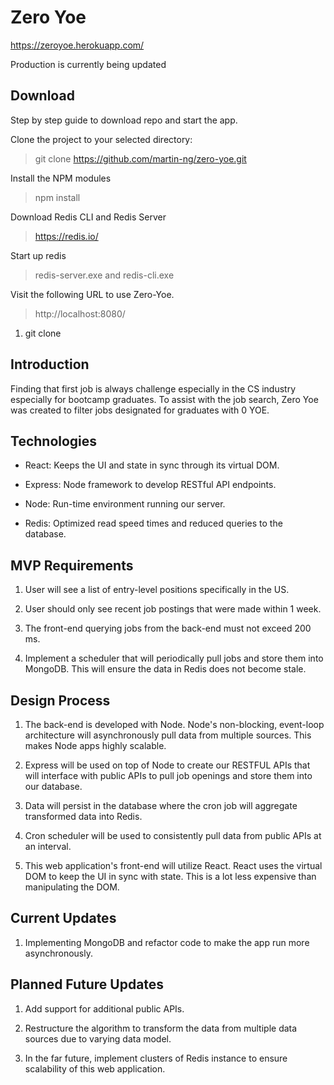 # Zero Yoe

https://zeroyoe.herokuapp.com/

Production is currently being updated

## Download
Step by step guide to download repo and start the app.

Clone the project to your selected directory:

> git clone https://github.com/martin-ng/zero-yoe.git

Install the NPM modules

> npm install

Download Redis CLI and Redis Server

> https://redis.io/

Start up redis

> redis-server.exe and redis-cli.exe

Visit the following URL to use Zero-Yoe.

> http://localhost:8080/

1. git clone 

## Introduction

Finding that first job is always challenge especially in the CS industry especially for bootcamp graduates. To assist with the job search, Zero Yoe was created to filter jobs designated for graduates with 0 YOE.

## Technologies

- React: Keeps the UI and state in sync through its virtual DOM.

- Express: Node framework to develop RESTful API endpoints.

- Node: Run-time environment running our server.

- Redis: Optimized read speed times and reduced queries to the database.


## MVP Requirements

1. User will see a list of entry-level positions specifically in the US.

2. User should only see recent job postings that were made within 1 week.

3. The front-end querying jobs from the back-end must not exceed 200 ms.

4. Implement a scheduler that will periodically pull jobs and store them into MongoDB. This will ensure the data in Redis does not become stale.

## Design Process

1. The back-end is developed with Node. Node's non-blocking, event-loop architecture will asynchronously pull data from multiple sources. This makes Node apps highly scalable.

2. Express will be used on top of Node to create our RESTFUL APIs that will interface with public APIs to pull job openings and store them into our database.

3. Data will persist in the database where the cron job will aggregate transformed data into Redis.

4. Cron scheduler will be used to consistently pull data from public APIs at an interval.

5. This web application's front-end will utilize React. React uses the virtual DOM to keep the UI in sync with state. This is a lot less expensive than manipulating the DOM.

## Current Updates

1. Implementing MongoDB and refactor code to make the app run more asynchronously.

## Planned Future Updates

1. Add support for additional public APIs.

2. Restructure the algorithm to transform the data from multiple data sources due to varying data model.

3. In the far future, implement clusters of Redis instance to ensure scalability of this web application.

